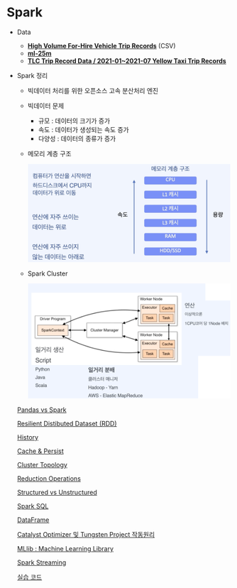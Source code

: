 # Spark

- Data
    - **[High Volume For-Hire Vehicle Trip Records](https://nyc-tlc.s3.amazonaws.com/trip+data/fhvhv_tripdata_2020-03.csv)** (CSV)
	- **[ml-25m](https://grouplens.org/datasets/movielens/25m/)**
	- **[TLC Trip Record Data / 2021-01~2021-07 Yellow Taxi Trip Records](https://www1.nyc.gov/site/tlc/about/tlc-trip-record-data.page)**
- Spark 정리
    - 빅데이터 처리를 위한 오픈소스 고속 분산처리 엔진
    - 빅데이터 문제
        - 규모 : 데이터의 크기가 증가
        - 속도 : 데이터가 생성되는 속도 증가
        - 다양성 : 데이터의 종류가 증가
    - 메모리 계층 구조
        
        ![Untitled](folder/Untitled.png)
        
    - Spark Cluster
        
        ![Untitled](folder/Untitled%201.png)
        
    
    [Pandas vs Spark](folder/Pandas_vs_Spark.md)
    
    [Resilient Distibuted Dataset (RDD)](folder/Resilient_Distibuted_Dataset(RDD).md)
    
    [History](folder/History.md)
    
    [Cache & Persist](folder/Cache&Persist.md)
    
    [Cluster Topology](folder/Cluster_Topology.md)
    
    [Reduction Operations](folder/Reduction_Operations.md)
    
    [Structured vs Unstructured](folder/Structured_vs_Unstructured.md)
    
    [Spark SQL](folder/SparkSQL.md)
    
    [DataFrame](folder/DataFrame.md)
    
    [Catalyst Optimizer 및 Tungsten Project 작동원리](folder/Catalyst_Optimizer.md)
    
    [MLlib : Machine Learning Library](folder/MLlib_Machine_Learning_Library.md)
    
    [Spark Streaming](folder/Spark_Streaming.md)

	[실습 코드](code/)